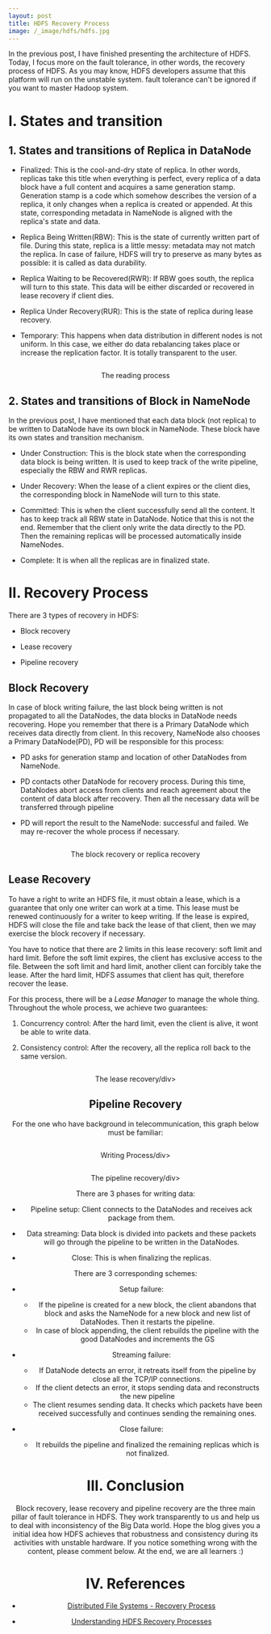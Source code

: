 ```yaml
---
layout: post
title: HDFS Recovery Process
image: /_image/hdfs/hdfs.jpg
---
```


In the previous post, I have finished presenting the architecture of HDFS. Today, I focus more on the fault tolerance, in other words, the recovery process of HDFS. As you may know, HDFS developers assume that this platform will run on the unstable system. fault tolerance can't be ignored if you want to master Hadoop system.

# I. States and transition

## 1. States and transitions of Replica in DataNode

* Finalized: This is the cool-and-dry state of replica. In other words, replicas take this title when everything is perfect, every replica of a data block have a full content and acquires a same generation stamp. Generation stamp is a code which somehow describes the version of a replica, it only changes when a replica is created or appended. At this state, corresponding metadata in NameNode is aligned with the replica's state and data.

* Replica Being Written(RBW): This is the state of currently written part of file. During this state, replica is a little messy: metadata may not match the replica. In case of failure, HDFS will try to preserve as many bytes as possible: it is called as data durability.

* Replica Waiting to be Recovered(RWR): If RBW goes south, the replica will turn to this state. This data will be either discarded or recovered in lease recovery if client dies.

* Replica Under Recovery(RUR): This is the state of replica during lease recovery.

* Temporary: This happens when data distribution in different nodes is not uniform. In this case, we either do data rebalancing takes place or increase the replication factor. It is totally transparent to the user.

<p align="center">
 <img src="/_image/hdfs/recover-f2.png" alt="" align="middle">
 <div align="center"> The reading process</div>
</p>

## 2. States and transitions of Block in NameNode

In the previous post, I have mentioned that each data block (not replica) to be written to DataNode have its own block in NameNode. These block have its own states and transition mechanism.

* Under Construction: This is the block state when the corresponding data block is being written. It is used to keep track of the write pipeline, especially the RBW and RWR replicas.

* Under Recovery: When the lease of a client expires or the client dies, the corresponding block in NameNode will turn to this state.

* Committed: This is when the client successfully send all the content. It has to keep track all RBW state in DataNode. Notice that this is not the end. Remember that the client only write the data directly to the PD. Then the remaining replicas will be processed automatically inside NameNodes.

* Complete: It is when all the replicas are in finalized state.

# II. Recovery Process

There are 3 types of recovery in HDFS:

* Block recovery

* Lease recovery

* Pipeline recovery

## Block Recovery

In case of block writing failure, the last block being written is not propagated to all the DataNodes, the data blocks in DataNode needs recovering. Hope you remember that there is a Primary DataNode which receives data directly from client. In this recovery, NameNode also chooses a Primary DataNode(PD), PD will be responsible for this process:

* PD asks for generation stamp and location of other DataNodes from NameNode.

* PD contacts other DataNode for recovery process. During this time, DataNodes abort access from clients and reach agreement about the content of data block after recovery. Then all the necessary data will be transferred through pipeline

* PD will report the result to the NameNode: successful and failed. We may re-recover the whole process if necessary.

<p align="center">
 <img src="/_image/hdfs/replica_recovery.jpg" alt="" align="middle">
 <div align="center"> The block recovery or replica recovery</div>
</p>

## Lease Recovery

To have a right to write an HDFS file, it must obtain a lease, which is a guarantee that only one writer can work at a time. This lease must be renewed continuously for a writer to keep writing. If the lease is expired, HDFS will close the file and take back the lease of that client, then we may exercise the block recovery if necessary.

You have to notice that there are 2 limits in this lease recovery: soft limit and hard limit. Before the soft limit expires, the client has exclusive access to the file. Between the soft limit and hard limit, another client can forcibly take the lease. After the hard limit, HDFS assumes that client has quit, therefore recover the lease.

For this process, there will be a *Lease Manager* to manage the whole thing. Throughout the whole process, we achieve two guarantees:

1. Concurrency control: After the hard limit, even the client is alive, it wont be able to write data.

2. Consistency control: After the recovery, all the replica roll back to the same version.

<p align="center">
 <img src="/_image/hdfs/lease_recovery.jpg" alt="" align="middle">
 <div align="center"> The lease recovery/div>
</p>

## Pipeline Recovery

For the one who have background in telecommunication, this graph below must be familiar:

<p align="center">
 <img src="/_image/hdfs/recover-f3.png" alt="" align="middle">
 <div align="center"> Writing Process/div>
</p>

<p align="center">
 <img src="/_image/hdfs/pipeline_recovery.jpg" alt="" align="middle">
 <div align="center"> The pipeline recovery/div>
</p>

There are 3 phases for writing data:

* Pipeline setup: Client connects to the DataNodes and receives ack package from them.

* Data streaming: Data block is divided into packets and these packets will go through the pipeline to be written in the DataNodes.

* Close: This is when finalizing the replicas.

There are 3 corresponding schemes:

* Setup failure:
  * If the pipeline is created for a new block, the client abandons that block and asks the NameNode for a new block and new list of DataNodes. Then it restarts the pipeline.
  * In case of block appending, the client rebuilds the pipeline with the good DataNodes and increments the GS

* Streaming failure:
  * If DataNode detects an error, it retreats itself from the pipeline by close all the TCP/IP connections.
  * If the client detects an error, it stops sending data and reconstructs the new pipeline
  * The client resumes sending data. It checks which packets have been received successfully and continues sending the remaining ones.

* Close failure:
  * It rebuilds the pipeline and finalized the remaining replicas which is not finalized.

# III. Conclusion

Block recovery, lease recovery and pipeline recovery are the three main pillar of fault tolerance in HDFS. They work transparently to us and help us to deal with inconsistency of the Big Data world. Hope the blog gives you a initial idea how HDFS achieves that robustness and consistency during its activities with unstable hardware. If you notice something wrong with the content, please comment below. At the end, we are all learners :)

# IV. References

* [Distributed File Systems - Recovery Process](http://melaniemkwon.github.io/blog/2018/02/05/bigdata-scalingdistributedfilesystems2.html)

* [Understanding HDFS Recovery Processes](http://blog.cloudera.com/blog/2015/03/understanding-hdfs-recovery-processes-part-2/)